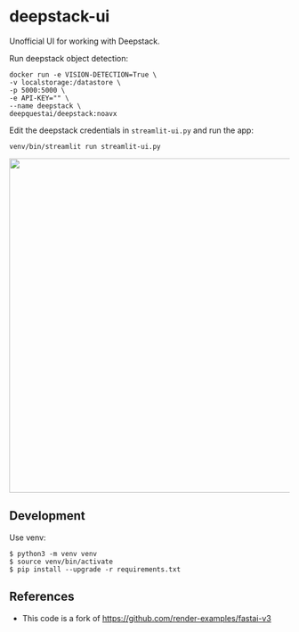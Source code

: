 # deepstack-ui
Unofficial UI for working with Deepstack.

Run deepstack object detection:

```
docker run -e VISION-DETECTION=True \
-v localstorage:/datastore \
-p 5000:5000 \
-e API-KEY="" \
--name deepstack \
deepquestai/deepstack:noavx
```

Edit the deepstack credentials in `streamlit-ui.py` and run the app:
```
venv/bin/streamlit run streamlit-ui.py
```

<p align="center">
<img src="https://github.com/robmarkcole/deepstack-web-ui/blob/master/usage.png" width="600">
</p>

## Development
Use venv:
```
$ python3 -m venv venv
$ source venv/bin/activate
$ pip install --upgrade -r requirements.txt
```

## References
* This code is a fork of https://github.com/render-examples/fastai-v3
